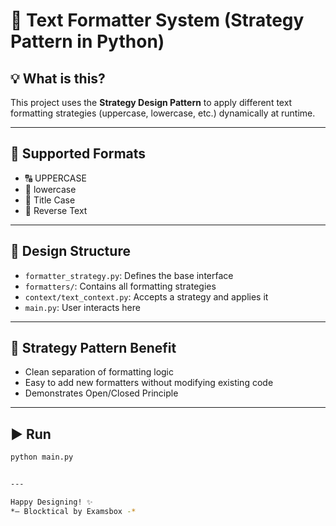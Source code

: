 # 📝 Text Formatter System (Strategy Pattern in Python)

## 💡 What is this?

This project uses the **Strategy Design Pattern** to apply different text formatting strategies (uppercase, lowercase, etc.) dynamically at runtime.

---

## 🔄 Supported Formats

- 🔠 UPPERCASE
- 🔡 lowercase
- 📝 Title Case
- 🔁 Reverse Text

---

## 🧠 Design Structure

- `formatter_strategy.py`: Defines the base interface
- `formatters/`: Contains all formatting strategies
- `context/text_context.py`: Accepts a strategy and applies it
- `main.py`: User interacts here

---

## 🎯 Strategy Pattern Benefit

- Clean separation of formatting logic
- Easy to add new formatters without modifying existing code
- Demonstrates Open/Closed Principle

---

## ▶️ Run

```bash
python main.py


---

Happy Designing! ✨  
*— Blocktical by Examsbox -*
